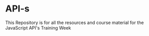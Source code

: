 # API-s
This Repository is for all the resources and course material for the JavaScript API's Training Week
